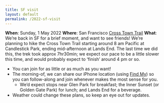 ```yaml
---
title: SF visit
layout: default
permalink: /2022-sf-visit
---
```


**When**: Sunday, 1 May 2022
**Where**: San Francisco [Cross Town Trail](https://crosstowntrail.org/)
**What**: We’re back in SF for a brief moment, and want to see friends! We’re planning to hike the Cross Town Trail starting around 8 am Pacific at Candlestick Park, ending mid-afternoon at Lands End. The last time we did this, the trek took approx 7hr30min; we expect our pace to be a little slower this time, and would probably expect to ‘finish’ around 4 pm or so.
* You can join for as little or as much as you want!
* The morning-of, we can share our iPhone location (using [Find My](https://support.apple.com/en-us/HT210514)) so you can follow-along and join whenever makes the most sense for you.
	* We’d expect stops near Glen Park for breakfast; the Inner Sunset (or Golden Gate Park) for lunch; and Lands End for a beverage.
* Weather could change these plans, so keep an eye out for updates.
